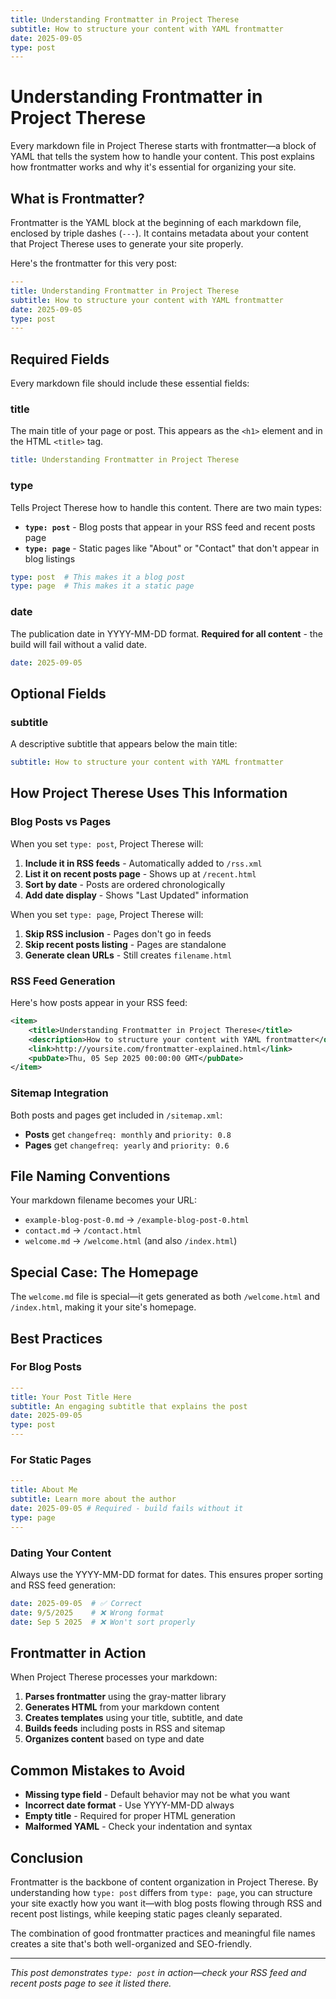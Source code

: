 ```yaml
---
title: Understanding Frontmatter in Project Therese
subtitle: How to structure your content with YAML frontmatter
date: 2025-09-05
type: post
---
```


# Understanding Frontmatter in Project Therese

Every markdown file in Project Therese starts with frontmatter—a block of YAML
that tells the system how to handle your content. This post explains how
frontmatter works and why it's essential for organizing your site.

## What is Frontmatter?

Frontmatter is the YAML block at the beginning of each markdown file, enclosed
by triple dashes (`---`). It contains metadata about your content that Project
Therese uses to generate your site properly.

Here's the frontmatter for this very post:

```yaml
---
title: Understanding Frontmatter in Project Therese
subtitle: How to structure your content with YAML frontmatter
date: 2025-09-05
type: post
---
```

## Required Fields

Every markdown file should include these essential fields:

### title

The main title of your page or post. This appears as the `<h1>` element and in
the HTML `<title>` tag.

```yaml
title: Understanding Frontmatter in Project Therese
```

### type

Tells Project Therese how to handle this content. There are two main types:

- **`type: post`** - Blog posts that appear in your RSS feed and recent posts
  page
- **`type: page`** - Static pages like "About" or "Contact" that don't appear in
  blog listings

```yaml
type: post  # This makes it a blog post
type: page  # This makes it a static page
```

### date

The publication date in YYYY-MM-DD format. **Required for all content** - the build will fail without a valid date.

```yaml
date: 2025-09-05
```

## Optional Fields

### subtitle

A descriptive subtitle that appears below the main title:

```yaml
subtitle: How to structure your content with YAML frontmatter
```

## How Project Therese Uses This Information

### Blog Posts vs Pages

When you set `type: post`, Project Therese will:

1. **Include it in RSS feeds** - Automatically added to `/rss.xml`
2. **List it on recent posts page** - Shows up at `/recent.html`
3. **Sort by date** - Posts are ordered chronologically
4. **Add date display** - Shows "Last Updated" information

When you set `type: page`, Project Therese will:

1. **Skip RSS inclusion** - Pages don't go in feeds
2. **Skip recent posts listing** - Pages are standalone
3. **Generate clean URLs** - Still creates `filename.html`

### RSS Feed Generation

Here's how posts appear in your RSS feed:

```xml
<item>
    <title>Understanding Frontmatter in Project Therese</title>
    <description>How to structure your content with YAML frontmatter</description>
    <link>http://yoursite.com/frontmatter-explained.html</link>
    <pubDate>Thu, 05 Sep 2025 00:00:00 GMT</pubDate>
</item>
```

### Sitemap Integration

Both posts and pages get included in `/sitemap.xml`:

- **Posts** get `changefreq: monthly` and `priority: 0.8`
- **Pages** get `changefreq: yearly` and `priority: 0.6`

## File Naming Conventions

Your markdown filename becomes your URL:

- `example-blog-post-0.md` → `/example-blog-post-0.html`
- `contact.md` → `/contact.html`
- `welcome.md` → `/welcome.html` (and also `/index.html`)

## Special Case: The Homepage

The `welcome.md` file is special—it gets generated as both `/welcome.html` and
`/index.html`, making it your site's homepage.

## Best Practices

### For Blog Posts

```yaml
---
title: Your Post Title Here
subtitle: An engaging subtitle that explains the post
date: 2025-09-05
type: post
---
```

### For Static Pages

```yaml
---
title: About Me
subtitle: Learn more about the author
date: 2025-09-05 # Required - build fails without it
type: page
---
```

### Dating Your Content

Always use the YYYY-MM-DD format for dates. This ensures proper sorting and RSS
feed generation:

```yaml
date: 2025-09-05  # ✅ Correct
date: 9/5/2025    # ❌ Wrong format
date: Sep 5 2025  # ❌ Won't sort properly
```

## Frontmatter in Action

When Project Therese processes your markdown:

1. **Parses frontmatter** using the gray-matter library
2. **Generates HTML** from your markdown content
3. **Creates templates** using your title, subtitle, and date
4. **Builds feeds** including posts in RSS and sitemap
5. **Organizes content** based on type and date

## Common Mistakes to Avoid

- **Missing type field** - Default behavior may not be what you want
- **Incorrect date format** - Use YYYY-MM-DD always
- **Empty title** - Required for proper HTML generation
- **Malformed YAML** - Check your indentation and syntax

## Conclusion

Frontmatter is the backbone of content organization in Project Therese. By
understanding how `type: post` differs from `type: page`, you can structure your
site exactly how you want it—with blog posts flowing through RSS and recent post
listings, while keeping static pages cleanly separated.

The combination of good frontmatter practices and meaningful file names creates
a site that's both well-organized and SEO-friendly.

---

_This post demonstrates `type: post` in action—check your RSS feed and recent
posts page to see it listed there._

